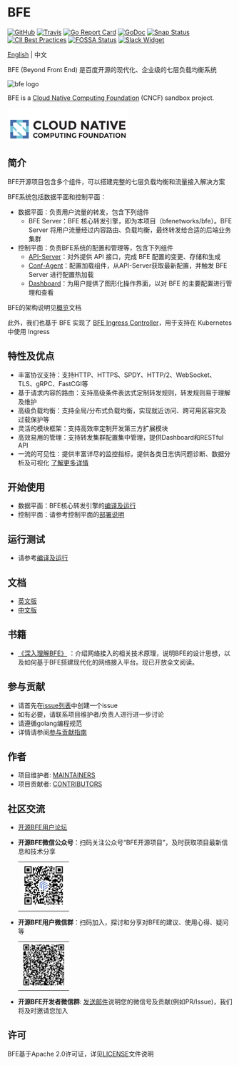 # BFE

[![GitHub](https://img.shields.io/github/license/bfenetworks/bfe)](https://github.com/bfenetworks/bfe/blob/develop/LICENSE)
[![Travis](https://img.shields.io/travis/com/bfenetworks/bfe)](https://travis-ci.com/bfenetworks/bfe)
[![Go Report Card](https://goreportcard.com/badge/github.com/bfenetworks/bfe)](https://goreportcard.com/report/github.com/bfenetworks/bfe)
[![GoDoc](https://godoc.org/github.com/bfenetworks/bfe?status.svg)](https://godoc.org/github.com/bfenetworks/bfe/bfe_module)
[![Snap Status](https://snapcraft.io/bfe/badge.svg)](https://snapcraft.io/bfe)
[![CII Best Practices](https://bestpractices.coreinfrastructure.org/projects/3209/badge)](https://bestpractices.coreinfrastructure.org/projects/3209)
[![FOSSA Status](https://app.fossa.io/api/projects/git%2Bgithub.com%2Fbfenetworks%2Fbfe.svg?type=shield)](https://app.fossa.com/reports/1f05f9f0-ac3d-486e-8ba9-ad95dabd4768)
[![Slack Widget](https://img.shields.io/badge/join-us%20on%20slack-gray.svg?longCache=true&logo=slack&colorB=green)](https://slack.cncf.io)

[English](README.md) | 中文



BFE (Beyond Front End) 是百度开源的现代化、企业级的七层负载均衡系统

<img src="./docs/images/logo/horizontal/color/bfe-horizontal-color.png" alt="bfe logo" width="300" />

BFE is a [Cloud Native Computing Foundation](https://cncf.io/) (CNCF) sandbox project. 

![](./docs/images/cncf-logo.png)



## 简介

BFE开源项目包含多个组件，可以搭建完整的七层负载均衡和流量接入解决方案

BFE系统包括数据平面和控制平面：

- 数据平面：负责用户流量的转发，包含下列组件
  - BFE Server：BFE 核心转发引擎，即为本项目（bfenetworks/bfe）。BFE Server 将用户流量经过内容路由、负载均衡，最终转发给合适的后端业务集群
- 控制平面：负责BFE系统的配置和管理等，包含下列组件
  - [API-Server](https://github.com/bfenetworks/api-server)：对外提供 API 接口，完成 BFE 配置的变更、存储和生成
  - [Conf-Agent](https://github.com/bfenetworks/conf-agent)：配置加载组件，从API-Server获取最新配置，并触发 BFE Server 进行配置热加载
  - [Dashboard](https://github.com/bfenetworks/dashboard)：为用户提供了图形化操作界面，以对 BFE 的主要配置进行管理和查看

BFE的架构说明见[概览](docs/zh_cn/introduction/overview.md)文档

此外，我们也基于 BFE 实现了 [BFE Ingress Controller](https://github.com/bfenetworks/ingress-bfe)，用于支持在 Kubernetes 中使用 Ingress

## 特性及优点

- 丰富协议支持：支持HTTP、HTTPS、SPDY、HTTP/2、WebSocket、TLS、gRPC、FastCGI等
- 基于请求内容的路由：支持高级条件表达式定制转发规则，转发规则易于理解及维护
- 高级负载均衡：支持全局/分布式负载均衡，实现就近访问、跨可用区容灾及过载保护等
- 灵活的模块框架：支持高效率定制开发第三方扩展模块
- 高效易用的管理：支持转发集群配置集中管理，提供Dashboard和RESTful API
- 一流的可见性：提供丰富详尽的监控指标，提供各类日志供问题诊断、数据分析及可视化
[了解更多详情](https://www.bfe-networks.net/zh_cn/introduction/overview/)

## 开始使用

- 数据平面：BFE核心转发引擎的[编译及运行](docs/zh_cn/installation/install_from_source.md)
- 控制平面：请参考控制平面的[部署说明](https://github.com/bfenetworks/api-server/blob/develop/docs/zh_cn/deploy.md)

## 运行测试
- 请参考[编译及运行](docs/zh_cn/installation/install_from_source.md)

## 文档
- [英文版](https://www.bfe-networks.net/en_us/ABOUT/)
- [中文版](https://www.bfe-networks.net/zh_cn/ABOUT/)

## 书籍

- [《深入理解BFE》](https://github.com/baidu/bfe-book) ：介绍网络接入的相关技术原理，说明BFE的设计思想，以及如何基于BFE搭建现代化的网络接入平台。现已开放全文阅读。

## 参与贡献

- 请首先在[issue列表](http://github.com/bfenetworks/bfe/issues)中创建一个issue
- 如有必要，请联系项目维护者/负责人进行进一步讨论
- 请遵循golang编程规范
- 详情请参阅[参与贡献指南](CONTRIBUTING.md)

## 作者
- 项目维护者: [MAINTAINERS](MAINTAINERS.md)
- 项目贡献者: [CONTRIBUTORS](CONTRIBUTORS.md)

## 社区交流
- [开源BFE用户论坛](https://github.com/bfenetworks/bfe/discussions)

- **开源BFE微信公众号**：扫码关注公众号“BFE开源项目”，及时获取项目最新信息和技术分享

  <table>
  <tr>
  <td><img src="./docs/images/qrcode_for_gh.jpg" width="100"></td>
  </tr>
  </table>

- **开源BFE用户微信群**：扫码加入，探讨和分享对BFE的建议、使用心得、疑问等

  <table>
  <tr>
  <td><img src="https://raw.githubusercontent.com/clarinette9/bfe-external-resource/main/wechatQRCode.png" width="100"></td>
  </tr>
  </table>

- **开源BFE开发者微信群**: [发送邮件](mailto:iyangsj@gmail.com)说明您的微信号及贡献(例如PR/Issue)，我们将及时邀请您加入

## 许可
BFE基于Apache 2.0许可证，详见[LICENSE](LICENSE)文件说明
